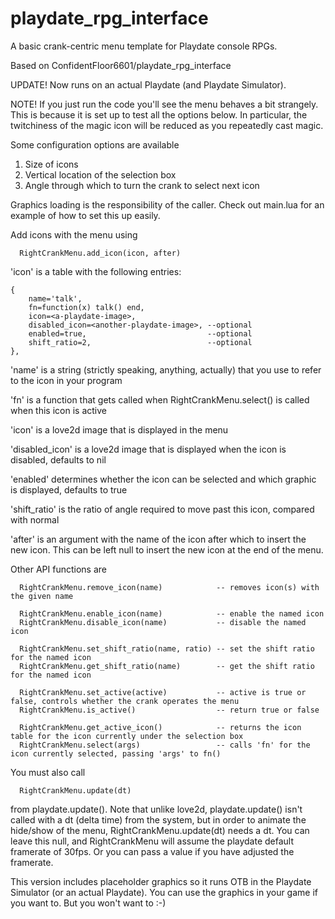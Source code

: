 # playdate_rpg_interface

A basic crank-centric menu template for Playdate console RPGs. 

Based on ConfidentFloor6601/playdate_rpg_interface

UPDATE! Now runs on an actual Playdate (and Playdate Simulator).

NOTE! If you just run the code you'll see the menu behaves a bit strangely.
This is because it is set up to test all the options below. In particular,
the twitchiness of the magic icon will be reduced as you repeatedly cast
magic.

Some configuration options are available 
1) Size of icons
2) Vertical location of the selection box
3) Angle through which to turn the crank to select next icon

Graphics loading is the responsibility of the caller. Check out main.lua
for an example of how to set this up easily.

Add icons with the menu using 
```
  RightCrankMenu.add_icon(icon, after)
```  
'icon' is a table with the following entries:
```
{
    name='talk',    
    fn=function(x) talk() end,  
    icon=<a-playdate-image>,
    disabled_icon=<another-playdate-image>, --optional
    enabled=true,                           --optional
    shift_ratio=2,                          --optional
},
```

'name' is a string (strictly speaking, anything, actually) that you use to refer to the icon in your program

'fn' is a function that gets called when RightCrankMenu.select() is called when this icon is active

'icon' is a love2d image that is displayed in the menu

'disabled_icon' is a love2d image that is displayed when the icon is disabled, defaults to nil

'enabled' determines whether the icon can be selected and which graphic is displayed, defaults to true

'shift_ratio' is the ratio of angle required to move past this icon, compared with normal

'after' is an argument with the name of the icon after which to insert the new icon. This can be left
        null to insert the new icon at the end of the menu.
  
Other API functions are
```
  RightCrankMenu.remove_icon(name)            -- removes icon(s) with the given name
  
  RightCrankMenu.enable_icon(name)            -- enable the named icon
  RightCrankMenu.disable_icon(name)           -- disable the named icon
  
  RightCrankMenu.set_shift_ratio(name, ratio) -- set the shift ratio for the named icon
  RightCrankMenu.get_shift_ratio(name)        -- get the shift ratio for the named icon
  
  RightCrankMenu.set_active(active)           -- active is true or false, controls whether the crank operates the menu
  RightCrankMenu.is_active()                  -- return true or false
  
  RightCrankMenu.get_active_icon()            -- returns the icon table for the icon currently under the selection box
  RightCrankMenu.select(args)                 -- calls 'fn' for the icon currently selected, passing 'args' to fn()
```  
You must also call
```
  RightCrankMenu.update(dt)
```
from playdate.update(). Note that unlike love2d, playdate.update() isn't called with a dt (delta time) from the system,
but in order to animate the hide/show of the menu, RightCrankMenu.update(dt) needs a dt. You can leave this null, and 
RightCrankMenu will assume the playdate default framerate of 30fps. Or you can pass a value if you have adjusted the
framerate.

This version includes placeholder graphics so it runs OTB in the Playdate Simulator (or an actual Playdate).
You can use the graphics in your game if you want to. But you won't want to :-)


